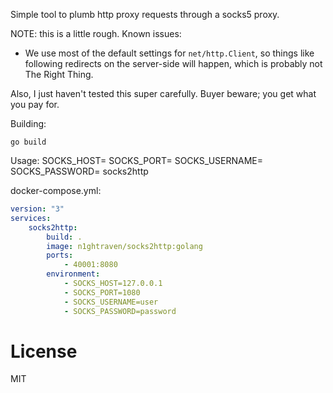 Simple tool to plumb http proxy requests through a socks5 proxy.

NOTE: this is a little rough. Known issues:

* We use most of the default settings for `net/http.Client`, so things
  like following redirects on the server-side will happen, which is
  probably not The Right Thing.

Also, I just haven't tested this super carefully. Buyer beware; you get
what you pay for.

Building:

    go build

Usage:
    SOCKS_HOST=<socks-proxy-host> SOCKS_PORT=<socks-proxy-port> SOCKS_USERNAME=<socks-proxy-username> SOCKS_PASSWORD=<socks-proxy-password> socks2http


docker-compose.yml:
```yml
version: "3"
services:
    socks2http:
        build: .
        image: n1ghtraven/socks2http:golang
        ports:
            - 40001:8080
        environment:  
            - SOCKS_HOST=127.0.0.1
            - SOCKS_PORT=1080
            - SOCKS_USERNAME=user
            - SOCKS_PASSWORD=password  
```

# License

MIT
